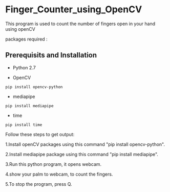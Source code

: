 # Finger_Counter_using_OpenCV

This program is used to count the number of fingers open in your hand using openCV

packages required : 

## Prerequisits and Installation

* Python 2.7

* OpenCV
```
pip install opencv-python
```
* mediapipe
```
pip install mediapipe
```
* time
```
pip install time
```

Follow these steps to get output:

1.Install openCV packages using this command "pip install opencv-python".

2.Install mediapipe package using this command "pip install mediapipe".

3.Run this python program, it opens webcam.

4.show your palm to webcam, to count the fingers.

5.To stop the program, press Q.
